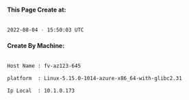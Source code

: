 
   
#### This Page Create at:

```bash

2022-08-04 - 15:50:03 UTC

```

#### Create By Machine:

```bash

Host Name : fv-az123-645

platform  : Linux-5.15.0-1014-azure-x86_64-with-glibc2.31

Ip Local  : 10.1.0.173

```

